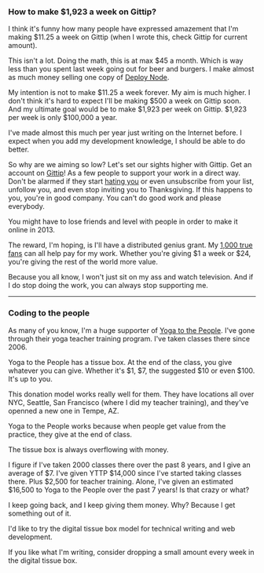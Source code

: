 ### How to make $1,923 a week on Gittip?

I think it's funny how many people have expressed amazement that I'm making $11.25 a week on Gittip (when I wrote this, check Gittip for current amount). 

This isn't a lot. Doing the math, this is at max $45 a month. Which is way less than you spent last week going out for beer and burgers. I make almost as much money selling one copy of [Deploy Node](http://deploy.evbogue.com/).

My intention is not to make $11.25 a week forever. My aim is much higher. I don't think it's hard to expect I'll be making $500 a week on Gittip soon. And my ultimate goal would be to make $1,923 per week on Gittip. $1,923 per week is only $100,000 a year. 

I've made almost this much per year just writing on the Internet before. I expect when you add my development knowledge, I should be able to do better.

So why are we aiming so low? Let's set our sights higher with Gittip. Get an account on [Gittip](http://gittip.com)! As a few people to support your work in a direct way. Don't be alarmed if they start [hating you](/haters) or even unsubscribe from your list, unfollow you, and even stop inviting you to Thanksgiving. If this happens to you, you're in good company. You can't do good work and please everybody. 

You might have to lose friends and level with people in order to make it online in 2013.

The reward, I'm hoping, is I'll have a distributed genius grant. My [1,000 true fans](http://www.kk.org/thetechnium/archives/2008/03/1000_true_fans.php) can all help pay for my work. Whether you're giving $1 a week or $24, you're giving the rest of the world more value.

Because you all know, I won't just sit on my ass and watch television. And if I do stop doing the work, you can always stop supporting me. 


<script data-gittip-username="evbogue"
src="https://www.gittip.com/assets/widgets/0002.js">
</script>

***

### Coding to the people

As many of you know, I'm a huge supporter of [Yoga to the People](http://yogatothepeople.com). I've gone through their yoga teacher training program. I've taken classes there since 2006.

Yoga to the People has a tissue box. At the end of the class, you give whatever you can give. Whether it's $1, $7, the suggested $10 or even $100. It's up to you.

This donation model works really well for them. They have locations all over NYC, Seattle, San Francisco (where I did my teacher training), and they've openned a new one in Tempe, AZ. 

Yoga to the People works because when people get value from the practice, they give at the end of class. 

The tissue box is always overflowing with money.

I figure if I've taken 2000 classes there over the past 8 years, and I give an average of $7. I've given YTTP $14,000 since I've started taking classes there. Plus $2,500 for teacher training. Alone, I've given an estimated $16,500 to Yoga to the People over the past 7 years! Is that crazy or what?

I keep going back, and I keep giving them money. Why? Because I get something out of it.

I'd like to try the digital tissue box model for technical writing and web development. 

If you like what I'm writing, consider dropping a small amount every week in the digital tissue box.

<script data-gittip-username="evbogue"
src="https://www.gittip.com/assets/widgets/0002.js">
</script>

